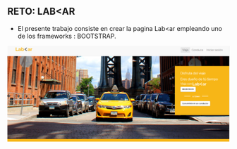 ## RETO: LAB<AR

- El presente trabajo consiste en crear la pagina Lab<ar empleando uno de los  frameworks : BOOTSTRAP.

![Con titulo](assets/images/project.PNG "titulo")
